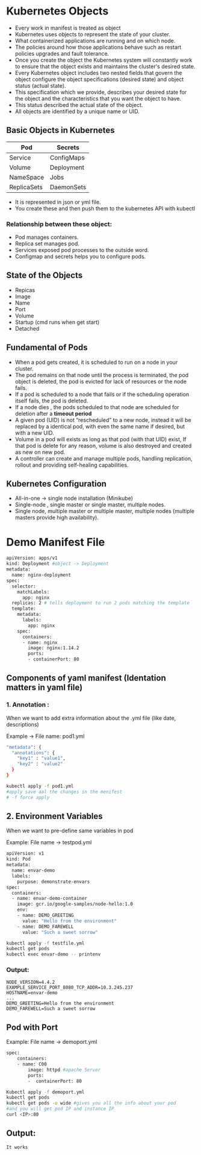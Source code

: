 # Kubernetes Objects

- Every work in manifest is treated as object
- Kubernetes uses objects to represent the state of your cluster.
- What containerized applications are running and on which node.
- The policies around how those applications behave such as restart policies upgrades and fault tolerance.
- Once you create the object the Kubernetes system will constantly work to ensure that the object exists and maintains the cluster's desired state.
- Every Kubernetes object includes two nested fields that govern the object configure the object specifications (desired state) and object status (actual state).
- This specification which we provide, describes your desired state for the object and the characteristics that you want the object to have.
- This status described the actual state of the object.
- All objects are identified by a unique name or UID.

## Basic Objects in Kubernetes

| Pod | Secrets |
|-------|--------|
| Service | ConfigMaps |
| Volume | Deployment |
| NameSpace | Jobs |
| ReplicaSets | DaemonSets |
- It is represented in json or yml file.
- You create these and then push them to the kubernetes API with kubectl

### Relationship between these object:

- Pod manages containers.
- Replica set manages pod.
- Services exposed pod processes to the outside word.
- Configmap and secrets helps you to configure pods.

## State of the Objects

- Repicas
- Image
- Name
- Port
- Volume
- Startup (cmd runs when get start)
- Detached

## Fundamental of Pods

- When a pod gets created, it is scheduled to run on a node in your cluster.
- The pod remains on that node until the process is terminated, the pod object is deleted, the pod is evicted for lack of resources or the node fails.
- If a pod is scheduled to a node that fails or if the scheduling operation itself fails, the pod is deleted.
- If a node dies , the pods scheduled to that node are scheduled for deletion after a **timeout period**
- A given pod (UID) is not “rescheduled” to a new node, instead it will be replaced by a identical pod, with even the same name if desired, but with a new UID.
- Volume in a pod will exists as long as that pod (with that UID) exist, If that pod is delete for any reason, volume is also destroyed and created as new on new pod.
- A controller can create and manage multiple pods, handling replication, rollout and providing self-healing capabilities.

## Kubernetes Configuration

- All-in-one → single node installation (Minikube)
- Single-node , single master or single master, multiple nodes.
- Single node, multiple master or multiple master, multiple nodes (multiple masters provide high availability).

# Demo Manifest File

```bash
apiVersion: apps/v1
kind: Deployment #object -> Deployment
metadata:
  name: nginx-deployment   
spec:
  selector:
    matchLabels:
      app: nginx
  replicas: 2 # tells deployment to run 2 pods matching the template
  template:
    metadata:
      labels:
        app: nginx
    spec:
      containers:
      - name: nginx
        image: nginx:1.14.2
        ports:
        - containerPort: 80

```

## Components of yaml manifest (Identation matters in yaml file)

### 1. Annotation :

When we want to add extra information about the .yml file (like date, descriptions)

Example → File name: pod1.yml

```bash
"metadata": {
  "annotations": {
    "key1" : "value1",
    "key2" : "value2"
  }
}
```

```bash
kubectl apply -f pod1.yml
#apply save aal the changes in the menifest
# -f force apply 
```

## 2. Environment Variables

When we want to pre-define same variables in pod

Example: File name → testpod.yml

```bash
apiVersion: v1
kind: Pod
metadata:
  name: envar-demo
  labels:
    purpose: demonstrate-envars
spec:
  containers:
  - name: envar-demo-container
    image: gcr.io/google-samples/node-hello:1.0
    env:
    - name: DEMO_GREETING
      value: "Hello from the environment"
    - name: DEMO_FAREWELL
      value: "Such a sweet sorrow"
```

```bash
kubectl apply -f testfile.yml
kubectl get pods
kubectl exec envar-demo -- printenv
```

### Output:

```
NODE_VERSION=4.4.2
EXAMPLE_SERVICE_PORT_8080_TCP_ADDR=10.3.245.237
HOSTNAME=envar-demo
...
DEMO_GREETING=Hello from the environment
DEMO_FAREWELL=Such a sweet sorrow
```

## Pod with Port

Example: File name → demoport.yml

```bash
spec:
	containers:
	- name: C00
		image: httpd #apache Server
		ports:
		-  containerPort: 80
```

```bash
Kubectl apply -f demoport.yml
kubectl get pods
kubectl get pods -o wide #gives you all the info about your pod 
#and you will get pod IP and instance IP
curl <IP>:80
```

## Output:

```bash
It works
```
